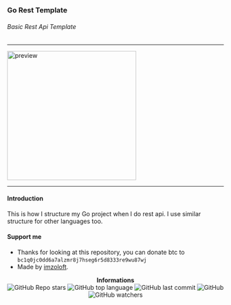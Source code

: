 ## <h3>Go Rest Template</h3>

<h6>Basic Rest Api Template</h6>

---

<p>
    <img src="https://miro.medium.com/v2/resize:fit:1358/0*1xZszp_OqUMrfRsV.png" alt="preview" width="300px"/><br/>
</p>

---

<h4>Introduction</h4>

This is how I structure my Go project when I do rest api. I use similar structure for other languages too.

<h4>Support me</h4>

- Thanks for looking at this repository, you can donate btc to `bc1q0jc0dd6a7alzmr8j7hseg6r5d8333re9wu87wj`
- Made by [imzoloft](https://github.com/imzoloft).

<div align="center">
    <b>Informations</b><br>
    <img alt="GitHub Repo stars" src="https://img.shields.io/github/stars/imzoloft/go-rest-template?color=000">
    <img alt="GitHub top language" src="https://img.shields.io/github/languages/top/imzoloft/go-rest-template?color=000">
    <img alt="GitHub last commit" src="https://img.shields.io/github/last-commit/imzoloft/go-rest-template?color=000">
    <img alt="GitHub" src="https://img.shields.io/github/license/imzoloft/go-rest-template?color=000">
    <img alt="GitHub watchers" src="https://img.shields.io/github/watchers/imzoloft/go-rest-template?color=000">
</div>
